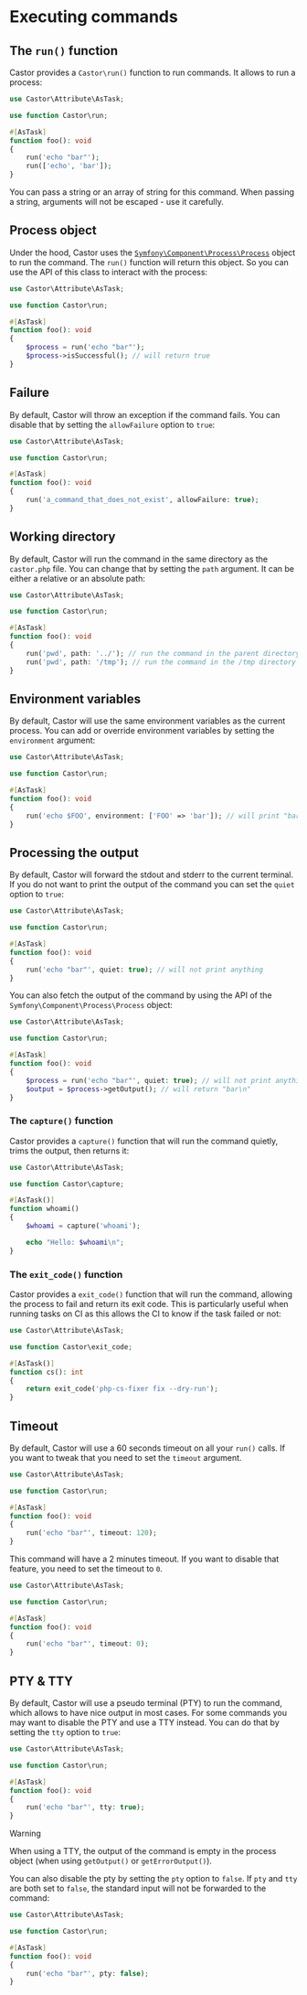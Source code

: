 # Executing commands

## The `run()` function

Castor provides a `Castor\run()` function to run commands. It allows to run a
process:

```php
use Castor\Attribute\AsTask;

use function Castor\run;

#[AsTask]
function foo(): void
{
    run('echo "bar"');
    run(['echo', 'bar']);
}
```

You can pass a string or an array of string for this command. When passing a
string, arguments will not be escaped - use it carefully.

## Process object

Under the hood, Castor uses the
[`Symfony\Component\Process\Process`](https://github.com/symfony/symfony/blob/6.3/src/Symfony/Component/Process/Process.php)
object to run the command. The `run()` function will return this object. So
you can use the API of this class to interact with the process:

```php
use Castor\Attribute\AsTask;

use function Castor\run;

#[AsTask]
function foo(): void
{
    $process = run('echo "bar"');
    $process->isSuccessful(); // will return true
}
```

## Failure

By default, Castor will throw an exception if the command fails. You can disable
that by setting the `allowFailure` option to `true`:

```php
use Castor\Attribute\AsTask;

use function Castor\run;

#[AsTask]
function foo(): void
{
    run('a_command_that_does_not_exist', allowFailure: true);
}
```

## Working directory

By default, Castor will run the command in the same directory as
the `castor.php` file. You can change that by setting the `path` argument. It
can be either a relative or an absolute path:

```php
use Castor\Attribute\AsTask;

use function Castor\run;

#[AsTask]
function foo(): void
{
    run('pwd', path: '../'); // run the command in the parent directory of the castor.php file
    run('pwd', path: '/tmp'); // run the command in the /tmp directory
}
```

## Environment variables

By default, Castor will use the same environment variables as the current
process. You can add or override environment variables by setting
the `environment` argument:

```php
use Castor\Attribute\AsTask;

use function Castor\run;

#[AsTask]
function foo(): void
{
    run('echo $FOO', environment: ['FOO' => 'bar']); // will print "bar"
}
```

## Processing the output

By default, Castor will forward the stdout and stderr to the current terminal.
If you do not want to print the output of the command you can set the `quiet`
option to `true`:

```php
use Castor\Attribute\AsTask;

use function Castor\run;

#[AsTask]
function foo(): void
{
    run('echo "bar"', quiet: true); // will not print anything
}
```

You can also fetch the output of the command by using the API of
the `Symfony\Component\Process\Process` object:

```php
use Castor\Attribute\AsTask;

use function Castor\run;

#[AsTask]
function foo(): void
{
    $process = run('echo "bar"', quiet: true); // will not print anything
    $output = $process->getOutput(); // will return "bar\n"
}
```

### The `capture()` function

Castor provides a `capture()` function that will run the command quietly,
trims the output, then returns it:

```php
use Castor\Attribute\AsTask;

use function Castor\capture;

#[AsTask()]
function whoami()
{
    $whoami = capture('whoami');

    echo "Hello: $whoami\n";
}
```

### The `exit_code()` function

Castor provides a `exit_code()` function that will run the command, allowing
the process to fail and return its exit code. This is particularly useful when
running tasks on CI as this allows the CI to know if the task failed or not:

```php
use Castor\Attribute\AsTask;

use function Castor\exit_code;

#[AsTask()]
function cs(): int
{
    return exit_code('php-cs-fixer fix --dry-run');
}
```

## Timeout

By default, Castor will use a 60 seconds timeout on all your `run()` calls.
If you want to tweak that you need to set the `timeout` argument.

```php
use Castor\Attribute\AsTask;

use function Castor\run;

#[AsTask]
function foo(): void
{
    run('echo "bar"', timeout: 120);
}
```

This command will have a 2 minutes timeout. If you want to disable that feature,
you need to set the timeout to `0`.

```php
use Castor\Attribute\AsTask;

use function Castor\run;

#[AsTask]
function foo(): void
{
    run('echo "bar"', timeout: 0);
}
```

## PTY & TTY

By default, Castor will use a pseudo terminal (PTY) to run the command,
which allows to have nice output in most cases.
For some commands you may want to disable the PTY and use a TTY instead. You can
do that by setting the `tty` option to `true`:

```php
use Castor\Attribute\AsTask;

use function Castor\run;

#[AsTask]
function foo(): void
{
    run('echo "bar"', tty: true);
}
```

> [!WARNING]
> When using a TTY, the output of the command is empty in the process object
> (when using `getOutput()` or `getErrorOutput()`).

You can also disable the pty by setting the `pty` option to `false`. If `pty`
and `tty` are both set to `false`, the standard input will not be forwarded to
the command:

```php
use Castor\Attribute\AsTask;

use function Castor\run;

#[AsTask]
function foo(): void
{
    run('echo "bar"', pty: false);
}
```
